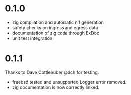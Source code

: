 # 0.1.0

- zig compilation and automatic nif generation
- safety checks on ingress and egress data
- documentation of zig code through ExDoc
- unit test integration

# 0.1.1

Thanks to Dave Cottlehuber @dch for testing.

- freebsd tested and unsupported Logger error removed.
- zig documentation is now correctly linked.
